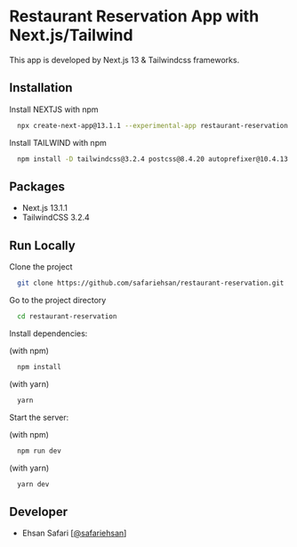 
# Restaurant Reservation App with Next.js/Tailwind

This app is developed by Next.js 13 & Tailwindcss frameworks.




## Installation

Install NEXTJS with npm

```bash
  npx create-next-app@13.1.1 --experimental-app restaurant-reservation
```
Install TAILWIND with npm

```bash
  npm install -D tailwindcss@3.2.4 postcss@8.4.20 autoprefixer@10.4.13
```
    
## Packages

- Next.js 13.1.1
- TailwindCSS 3.2.4
## Run Locally

Clone the project

```bash
  git clone https://github.com/safariehsan/restaurant-reservation.git
```

Go to the project directory

```bash
  cd restaurant-reservation
```

Install dependencies:

(with npm)

```bash
  npm install
```
(with yarn)
```bash
  yarn
```

Start the server:

(with npm)

```bash
  npm run dev
```
(with yarn)
```bash
  yarn dev
```

## Developer

- Ehsan Safari [[@safariehsan](https://www.github.com/safariehsan)]

